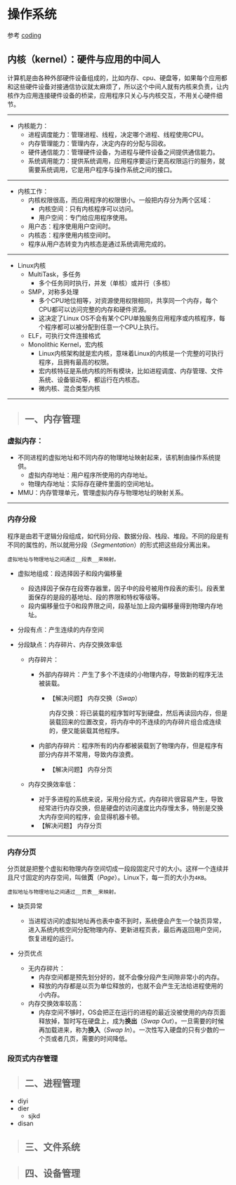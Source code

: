 # 操作系统

参考 [coding](https://xiaolincoding.com/os/)

## 内核（kernel）：硬件与应用的中间人

计算机是由各种外部硬件设备组成的，比如内存、cpu、硬盘等，如果每个应用都和这些硬件设备对接通信协议就太麻烦了，所以这个中间人就有内核来负责，让内核作为应用连接硬件设备的桥梁，应用程序只关心与内核交互，不用关心硬件细节。

---

- 内核能力：
  - 进程调度能力：管理进程、线程，决定哪个进程、线程使用CPU。
  - 内存管理能力：管理内存，决定内存的分配与回收。
  - 硬件通信能力：管理硬件设备，为进程与硬件设备之间提供通信能力。
  - 系统调用能力：提供系统调用，应用程序要运行更高权限运行的服务，就需要系统调用，它是用户程序与操作系统之间的接口。
	
---

- 内核工作：
  - 内核权限很高，而应用程序的权限很小。一般把内存分为两个区域：
    - 内核空间：只有内核程序可以访问。
    - 用户空间：专门给应用程序使用。
  - 用户态：程序使用用户空间时。
  - 内核态：程序使用内核空间时。
  - 程序从用户态转变为内核态是通过系统调用完成的。

---	

- Linux内核
  - MultiTask，多任务
	- 多个任务同时执行，并发（单核）或并行（多核）
  - SMP，对称多处理
	- 多个CPU地位相等，对资源使用权限相同，共享同一个内存，每个CPU都可以访问完整的内存和硬件资源。
	- 这决定了Linux OS不会有某个CPU单独服务应用程序或内核程序，每个程序都可以被分配到任意一个CPU上执行。
  - ELF，可执行文件连接格式
  - Monolithic Kernel，宏内核
	- Linux内核架构就是宏内核，意味着Linux的内核是一个完整的可执行程序，且拥有最高的权限。
	- 宏内核特征是系统内核的所有模块，比如进程调度、内存管理、文件系统、设备驱动等，都运行在内核态。
	- 微内核、混合类型内核
---

> ## 一、内存管理

### 虚拟内存：
- 不同进程的虚拟地址和不同内存的物理地址映射起来，该机制由操作系统提供。
   - 虚拟内存地址：用户程序所使用的内存地址。
   - 物理内存地址：实际存在硬件里面的空间地址。
- MMU：内存管理单元，管理虚拟内存与物理地址的映射关系。
---

### 内存分段

程序是由若干逻辑分段组成，如代码分段、数据分段、栈段、堆段。不同的段是有不同的属性的，所以就用分段（*Segmentation*）的形式把这些段分离出来。

	虚拟地址与物理地址之间通过__段表__来映射。

- 虚拟地组成：段选择因子和段内偏移量
  - 段选择因子保存在段寄存器里，因子中的段号被用作段表的索引。段表里面保存的是段的基地址、段的界限和特权等级等。
  - 段内偏移量位于0和段界限之间，段基址加上段内偏移量得到物理内存地址。

- 分段有点：产生连续的内存空间

- 分段缺点：内存碎片、内存交换效率低
  - 内存碎片：
	- 外部内存碎片：产生了多个不连续的小物理内存，导致新的程序无法被装载。
	  - 【解决问题】 内存交换（*Swap*）

		内存交换：将已装载的程序暂时写到硬盘，然后再读回内存，但是装载回来的位置改变，将内存中的不连续的内存碎片组合成连续的，便又能装载其他程序。

	- 内部内存碎片：程序所有的内存都被装载到了物理内存，但是程序有部分内存并不常用，导致内存浪费。
	  - 【解决问题】 内存分页

  - 内存交换效率低：
	- 对于多进程的系统来说，采用分段方式，内存碎片很容易产生，导致经常进行内存交换，但是硬盘的访问速度比内存慢太多，特别是交换大内存空间的程序，会显得机器卡顿。
	- 【解决问题】 内存分页
---

### 内存分页
分页就是把整个虚拟和物理内存空间切成一段段固定尺寸的大小。这样一个连续并且尺寸固定的内存空间，叫做**页**（*Page*）。Linux下，每一页的大小为`4KB`。

	
	虚拟地址与物理地址之间通过__页表__来映射。

- 缺页异常
	- 当进程访问的虚拟地址再也表中查不到时，系统便会产生一个缺页异常，进入系统内核空间分配物理内存、更新进程页表，最后再返回用户空间，恢复进程的运行。

- 分页优点
	- 无内存碎片：
		- 内存空间都是预先划分好的，就不会像分段产生间隙非常小的内存。
		- 释放的内存都是以页为单位释放的，也就不会产生无法给进程使用的小内存。
	- 内存交换效率较高：
		- 内存空间不够时，OS会把正在运行的进程的最近没被使用的内存页面释放掉，暂时写在硬盘上，成为**换出**（*Swap Out*）。一旦需要的时候再加载进来，称为**换入**（*Swap In*）。一次性写入硬盘的只有少数的一个页或者几页，需要的时间降低。




### 段页式内存管理






>## 二、进程管理

- diyi
- dier
  - sjkd
- disan





>## 三、文件系统




>## 四、设备管理




	
